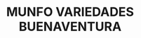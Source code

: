 ---
title: "MUNFO VARIEDADES BUENAVENTURA"
url: /buenaventura/munfo-variedades-buenaventura/
shop: Kleidung
---